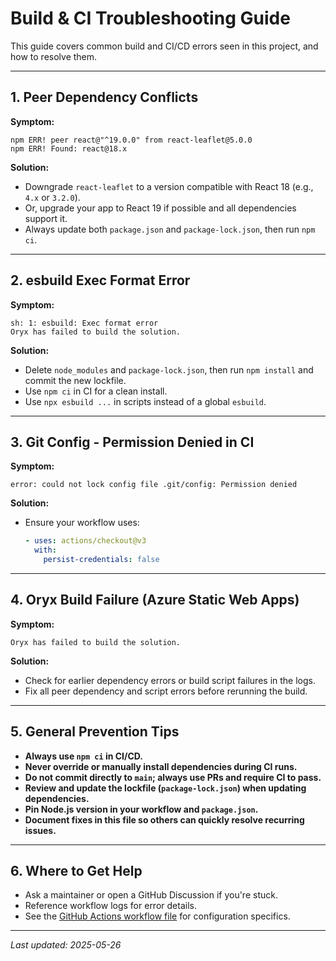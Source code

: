 # Build & CI Troubleshooting Guide

This guide covers common build and CI/CD errors seen in this project, and how to resolve them.

---

## 1. Peer Dependency Conflicts

**Symptom:**  
```
npm ERR! peer react@"^19.0.0" from react-leaflet@5.0.0
npm ERR! Found: react@18.x
```

**Solution:**  
- Downgrade `react-leaflet` to a version compatible with React 18 (e.g., `4.x` or `3.2.0`).
- Or, upgrade your app to React 19 if possible and all dependencies support it.
- Always update both `package.json` and `package-lock.json`, then run `npm ci`.

---

## 2. esbuild Exec Format Error

**Symptom:**  
```
sh: 1: esbuild: Exec format error
Oryx has failed to build the solution.
```

**Solution:**  
- Delete `node_modules` and `package-lock.json`, then run `npm install` and commit the new lockfile.
- Use `npm ci` in CI for a clean install.
- Use `npx esbuild ...` in scripts instead of a global `esbuild`.

---

## 3. Git Config - Permission Denied in CI

**Symptom:**  
```
error: could not lock config file .git/config: Permission denied
```

**Solution:**  
- Ensure your workflow uses:
  ```yaml
  - uses: actions/checkout@v3
    with:
      persist-credentials: false
  ```

---

## 4. Oryx Build Failure (Azure Static Web Apps)

**Symptom:**  
```
Oryx has failed to build the solution.
```

**Solution:**  
- Check for earlier dependency errors or build script failures in the logs.
- Fix all peer dependency and script errors before rerunning the build.

---

## 5. General Prevention Tips

- **Always use `npm ci` in CI/CD.**
- **Never override or manually install dependencies during CI runs.**
- **Do not commit directly to `main`; always use PRs and require CI to pass.**
- **Review and update the lockfile (`package-lock.json`) when updating dependencies.**
- **Pin Node.js version in your workflow and `package.json`.**
- **Document fixes in this file so others can quickly resolve recurring issues.**

---

## 6. Where to Get Help

- Ask a maintainer or open a GitHub Discussion if you're stuck.
- Reference workflow logs for error details.
- See the [GitHub Actions workflow file](../.github/workflows/azure-static-web-apps.yml) for configuration specifics.

---

_Last updated: 2025-05-26_